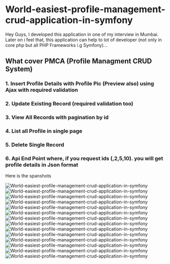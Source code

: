 # World-easiest-profile-management-crud-application-in-symfony

Hey Guys, I developed this application in one of my interview in Mumbai. Later on i feel that, this application can help to lot of developer (not only in core php but all PHP Frameworks i.g Symfony)...


<h2>What cover PMCA (Profile Managment CRUD System)</h2>

<h3>1. Insert Profile Details with Profile Pic (Preview also) using Ajax with required validation</h3>
<h3>2. Update Existing Record (required validation too)</h3>
<h3>3. View All Records with pagination by id </h3>
<h3>4. List all Profile in single page </h3>
<h3>5. Delete Single Record</h3>
<h3>6. Api End Point where, if you request ids (,2,5,10). you will get profile details in  Json format</h3>

Here is the spanshots 

<img src="https://goo.gl/r6NakO" alt="World-easiest-profile-management-crud-application-in-symfony" /> <br />
<img src="https://goo.gl/GEkyBO" alt="World-easiest-profile-management-crud-application-in-symfony" /> <br />
<img src="https://goo.gl/m7WmSl" alt="World-easiest-profile-management-crud-application-in-symfony" /> <br />
<img src="https://goo.gl/XZAI9O" alt="World-easiest-profile-management-crud-application-in-symfony" /> <br />
<img src="https://goo.gl/m9uSK8" alt="World-easiest-profile-management-crud-application-in-symfony" /> <br />
<img src="https://goo.gl/PTP5GF" alt="World-easiest-profile-management-crud-application-in-symfony" /> <br />
<img src="https://goo.gl/VNEaZG" alt="World-easiest-profile-management-crud-application-in-symfony" /> <br />
<img src="https://goo.gl/Vu11Tt" alt="World-easiest-profile-management-crud-application-in-symfony" /> <br />
<img src="https://goo.gl/sVXk53" alt="World-easiest-profile-management-crud-application-in-symfony" /> <br />
<img src="https://goo.gl/u7bTDZ" alt="World-easiest-profile-management-crud-application-in-symfony" /> <br />
<img src="https://goo.gl/PVSXCL" alt="World-easiest-profile-management-crud-application-in-symfony" /> <br />
<img src="https://goo.gl/LLiXwH" alt="World-easiest-profile-management-crud-application-in-symfony" /> <br />
<img src="https://goo.gl/KErzRE" alt="World-easiest-profile-management-crud-application-in-symfony" /> <br />
<img src="https://goo.gl/uuYOhp" alt="World-easiest-profile-management-crud-application-in-symfony" /> <br />


